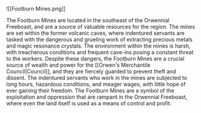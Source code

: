 ![[Footburn Mines.png]]

The Footburn Mines are located in the southeast of the Orwennial Freeboast, and are a source of valuable resources for the region. The mines are set within the former volcanic caves, where indentured servants are tasked with the dangerous and grueling work of extracting precious metals and magic resonance crystals. The environment within the mines is harsh, with treacherous conditions and frequent cave-ins posing a constant threat to the workers. Despite these dangers, the Footburn Mines are a crucial source of wealth and power for the [[Orwen's Merchantile Council|Council]], and they are fiercely guarded to prevent theft and dissent. The indentured servants who work in the mines are subjected to long hours, hazardous conditions, and meager wages, with little hope of ever gaining their freedom. The Footburn Mines are a symbol of the exploitation and oppression that are rampant in the Orwennial Freeboast, where even the land itself is used as a means of control and profit.